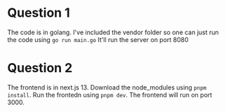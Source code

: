 # Question 1
The code is in golang.
I've included the vendor folder so one can just run the code using `go run main.go` It'll run the server on port 8080

# Question 2
The frontend is in next.js 13.
Download the node_modules using `pnpm install`.
Run the frontedn using `pnpm dev`. The frontend will run on port 3000.
